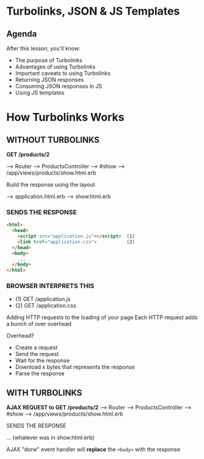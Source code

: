 # Turbolinks, JSON & JS Templates

## Agenda
After this lesson, you'll know:

  * The purpose of Turbolinks
  * Advantages of using Turbolinks
  * Important caveats to using Turbolinks
  * Returning JSON responses
  * Consuming JSON responses in JS
  * Using JS templates

# How Turbolinks Works

## WITHOUT TURBOLINKS

**GET /products/2**

--> Router --> ProductsController --> #show --> /app/views/products/show.html.erb

Build the response using the layout

--> application.html.erb
  --> show.html.erb

### SENDS THE RESPONSE

``` html
<html>
  <head>
    <script src="application.js"></script>  (1)
    <link href="application.css">           (2)
  </head>
  <body>
    ...
  </body>
</html>
```

### BROWSER INTERPRETS THIS
- (1) GET /application.js
- (2) GET /application.css

Adding HTTP requests to the loading of your page
Each HTTP request adds a bunch of over overhead

Overhead?
  - Create a request
  - Send the request
  - Wait for the response
  - Download x bytes that represents the response
  - Parse the response


## WITH TURBOLINKS

**AJAX REQUEST to GET /products/2**
--> Router --> ProductsController --> #show --> /app/views/products/show.html.erb

SENDS THE RESPONSE

... (whatever was in show.html.erb)

AJAX "done" event handler will **replace** the `<body>` with the response
